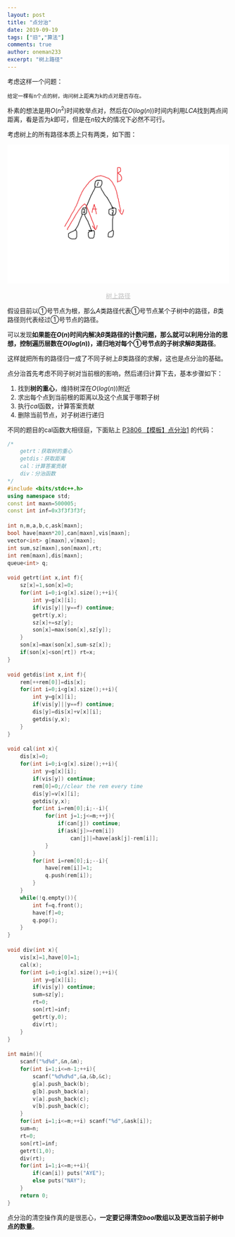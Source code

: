 ```yaml
---
layout: post
title: "点分治"
date: 2019-09-19
tags: ["旧","算法"]
comments: true
author: oneman233
excerpt: "树上路径"
---
```


考虑这样一个问题：

    给定一棵有n个点的树，询问树上距离为k的点对是否存在。 

朴素的想法是用$O(n^2)$时间枚举点对，然后在$O(log(n))$时间内利用$LCA$找到两点间距离，看是否为$k$即可，但是在$n$较大的情况下必然不可行。

考虑树上的所有路径本质上只有两类，如下图：

<div align=center>
    <img src="../images/2019-09-19-DianFenZhi-1.png"/>
    <p style="font-size:14px;color:#C0C0C0;text-decoration:underline">
        树上路径
    </p>
</div>

假设目前以①号节点为根，那么$A$类路径代表①号节点某个子树中的路径，$B$类路径则代表经过①号节点的路径。

可以发现**如果能在$O(n)$时间内解决$B$类路径的计数问题，那么就可以利用分治的思想，控制遍历层数在$O(log(n))$，递归地对每个①号节点的子树求解$B$类路径**。

这样就把所有的路径归一成了不同子树上$B$类路径的求解，这也是点分治的基础。

点分治首先考虑不同子树对当前根的影响，然后递归计算下去，基本步骤如下：

1. 找到**树的重心**，维持树深在$O(log(n))$附近
2. 求出每个点到当前根的距离以及这个点属于哪颗子树
3. 执行$cal$函数，计算答案贡献
4. 删除当前节点，对子树进行递归

不同的题目的cal函数大相径庭，下面贴上 [P3806 【模板】点分治1](https://www.luogu.org/problem/P3806) 的代码：

```c++
/*
    getrt：获取树的重心
    getdis：获取距离
    cal：计算答案贡献
    div：分治函数
*/
#include <bits/stdc++.h>
using namespace std;
const int maxn=500005;
const int inf=0x3f3f3f3f;

int n,m,a,b,c,ask[maxn];
bool have[maxn*20],can[maxn],vis[maxn];
vector<int> g[maxn],v[maxn];
int sum,sz[maxn],son[maxn],rt;
int rem[maxn],dis[maxn];
queue<int> q;

void getrt(int x,int f){
    sz[x]=1,son[x]=0;
    for(int i=0;i<g[x].size();++i){
        int y=g[x][i];
        if(vis[y]||y==f) continue;
        getrt(y,x);
        sz[x]+=sz[y];
        son[x]=max(son[x],sz[y]);
    }
    son[x]=max(son[x],sum-sz[x]);
    if(son[x]<son[rt]) rt=x;
}

void getdis(int x,int f){
    rem[++rem[0]]=dis[x];
    for(int i=0;i<g[x].size();++i){
        int y=g[x][i];
        if(vis[y]||y==f) continue;
        dis[y]=dis[x]+v[x][i];
        getdis(y,x);
    }
}

void cal(int x){
    dis[x]=0;
    for(int i=0;i<g[x].size();++i){
        int y=g[x][i];
        if(vis[y]) continue;
        rem[0]=0;//clear the rem every time
        dis[y]=v[x][i];
        getdis(y,x);
        for(int i=rem[0];i;--i){
            for(int j=1;j<=m;++j){
                if(can[j]) continue;
                if(ask[j]>=rem[i])
                    can[j]|=have[ask[j]-rem[i]];
            }
        }
        for(int i=rem[0];i;--i){
            have[rem[i]]=1;
            q.push(rem[i]);
        }
    }
    while(!q.empty()){
        int f=q.front();
        have[f]=0;
        q.pop();
    }
}

void div(int x){
    vis[x]=1,have[0]=1;
    cal(x);
    for(int i=0;i<g[x].size();++i){
        int y=g[x][i];
        if(vis[y]) continue;
        sum=sz[y];
        rt=0;
        son[rt]=inf;
        getrt(y,0);
        div(rt);
    }
}

int main(){
    scanf("%d%d",&n,&m);
    for(int i=1;i<=n-1;++i){
        scanf("%d%d%d",&a,&b,&c);
        g[a].push_back(b);
        g[b].push_back(a);
        v[a].push_back(c);
        v[b].push_back(c);
    }
    for(int i=1;i<=m;++i) scanf("%d",&ask[i]);
    sum=n;
    rt=0;
    son[rt]=inf;
    getrt(1,0);
    div(rt);
    for(int i=1;i<=m;++i){
        if(can[i]) puts("AYE");
        else puts("NAY");
    }
    return 0;
}
```

点分治的清空操作真的是很恶心，**一定要记得清空$bool$数组以及更改当前子树中点的数量**。